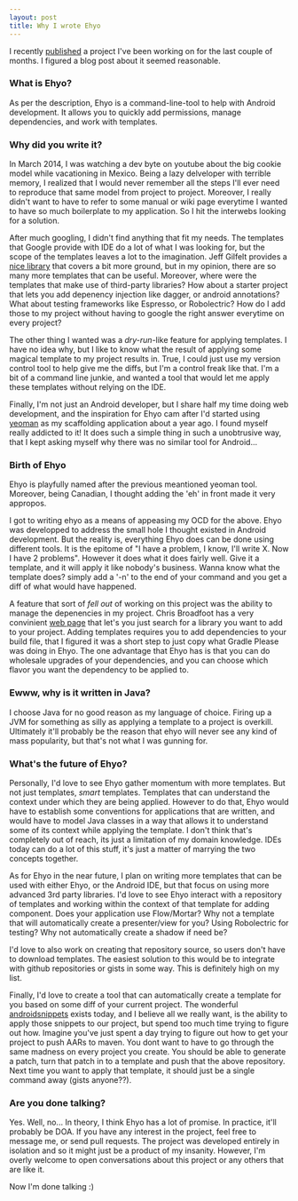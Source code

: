 ```yaml
---
layout: post
title: Why I wrote Ehyo
---
```

I recently [published](1) a project I've been working on for the last couple of months. I figured a blog post about it seemed reasonable. 

### What is Ehyo?
As per the description, Ehyo is a command-line-tool to help with Android development. It allows you to quickly add permissions, manage dependencies, and work with templates.

### Why did you write it?
In March 2014, I was watching a dev byte on youtube about the big cookie model while  vacationing in Mexico. Being a lazy delveloper with terrible memory, I realized that I would never remember all the steps I'll ever need to reproduce that same model from project to project. Moreover, I really didn't want to have to refer to some manual or wiki page everytime I wanted to have so much boilerplate to my application. So I hit the interwebs looking for a solution.

After much googling, I didn't find anything that fit my needs. The templates that Google provide with IDE do a lot of what I was looking for, but the scope of the templates leaves a lot to the imagination. Jeff Gilfelt provides a [nice library](2) that covers a bit more ground, but in my opinion, there are so many more templates that can be useful. Moreover, where were the templates that make use of third-party libraries? How about a starter project that lets you add depenency injection like dagger, or android annotations? What about testing frameworks like Espresso, or Robolectric? How do I add those to my project without having to google the right answer everytime on every project?

The other thing I wanted was a *dry-run*-like feature for applying templates. I have no idea why, but I like to know what the result of applying some magical template to my project results in. True, I could just use my version control tool to help give me the diffs, but I'm a control freak like that. I'm a bit of a command line junkie, and wanted a tool that would let me apply these templates without relying on the IDE.

Finally, I'm not just an Android developer, but I share half my time doing web development, and the inspiration for Ehyo cam after I'd started using [yeoman](4) as my scaffolding application about a year ago. I found myself really addicted to it! It does such a simple thing in such a unobtrusive way, that I kept asking myself why there was no similar tool for Android...

### Birth of Ehyo
Ehyo is playfully named after the previous meantioned yeoman tool. Moreover, being Canadian, I thought adding the 'eh' in front made it very appropos. 

I got to writing ehyo as a means of appeasing my OCD for the above. Ehyo was developped to address the small hole I thought existed in Android development. But the reality is, everything Ehyo does can be done using different tools. It is the epitome of "I have a problem, I know, I'll write X. Now I have 2 problems". However it does what it does fairly well. Give it a template, and it will apply it like nobody's business. Wanna know what the template does? simply add a '-n' to the end of your command and you get a diff of what would have happened.

A feature that sort of *fell out* of working on this project was the ability to manage the depenencies in my project. Chris Broadfoot has a very convinient [web page][3] that let's you just search for a library you want to add to your project. Adding templates requires you to add dependencies to your build file, that I figured it was a short step to just copy what Gradle Please was doing in Ehyo. The one advantage that Ehyo has is that you can do wholesale upgrades of your dependencies, and you can choose which flavor you want the dependency to be applied to. 

### Ewww, why is it written in Java?
I choose Java for no good reason as my language of choice. Firing up a JVM for something as silly as applying a template to a project is overkill. Ultimately it'll probably be the reason that ehyo will never see any kind of mass popularity, but that's not what I was gunning for.

### What's the future of Ehyo?
Personally, I'd love to see Ehyo gather momentum with more templates. But not just templates, *smart* templates. Templates that can understand the context under which they are being applied. However to do that, Ehyo would have to establish some conventions for applications that are written, and would have to model Java classes in a way that allows it to understand some of its context while applying the template. I don't think that's completely out of reach, its just a limitation of my domain knowledge. IDEs today can do a lot of this stuff, it's just a matter of marrying the two concepts together.

As for Ehyo in the near future, I plan on writing more templates that can be used with either Ehyo, or the Android IDE, but that focus on using more advanced 3rd party libraries. I'd love to see Ehyo interact with a repository of templates and working within the context of that template for adding component. Does your application use Flow/Mortar? Why not a template that will automatically create a presenter/view for you? Using Robolectric for testing? Why not automatically create a shadow if need be?

I'd love to also work on creating that repository source, so users don't have to download templates. The easiest solution to this would be to integrate with github repositories or gists in some way. This is definitely high on my list. 

Finally, I'd love to create a tool that can automatically create a template for you based on some diff of your current project. The wonderful [androidsnippets](5) exists today, and I believe all we really want, is the ability to apply those snippets to our project, but spend too much time trying to figure out how. Imagine you've just spent a day trying to figure out how to get your project to push AARs to maven. You dont want to have to go through the same madness on every project you create. You should be able to generate a patch, turn that patch in to a template and push that the above repository. Next time you want to apply that template, it should just be a single command away (gists anyone??). 

### Are you done talking?
Yes. Well, no... In theory, I think Ehyo has a lot of promise. In practice, it'll probably be DOA. If you have any interest in the project, feel free to message me, or send pull requests. The project was developed entirely in isolation and so it might just be a product of my insanity. However, I'm overly welcome to open conversations about this project or any others that are like it.

Now I'm done talking :)

 [1]: https://github.com/vijaysharm/ehyo
 [2]: https://github.com/jgilfelt/android-adt-templates
 [3]: http://gradleplease.appspot.com/
 [4]: http://yeoman.io/
 [5]: http://www.androidsnippets.com/